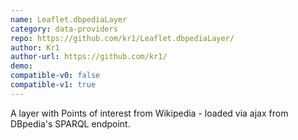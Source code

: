 ```yaml
---
name: Leaflet.dbpediaLayer
category: data-providers
repo: https://github.com/kr1/Leaflet.dbpediaLayer/
author: Kr1
author-url: https://github.com/kr1/
demo: 
compatible-v0: false
compatible-v1: true
---
```


A layer with Points of interest from Wikipedia - loaded via ajax from DBpedia's SPARQL endpoint.
